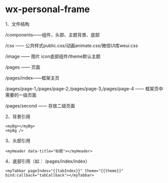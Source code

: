 # wx-personal-frame

1、文件结构


/components——组件，头部、主题背景、底部

/css —— 公共样式public.css/动画animate.css/微信UI库weui.css

/image —— 图片 icon底部组件/theme默认主题

/pages —— 页面

  /pages/index——框架主页
  
  /pages/page-1,/pages/page-2,/pages/page-3,/pages/page-4 —— 框架页中需要的一级页面
  
  /pages/second —— 存放二级页面
  
  2、背景引用
  
    <myBg></myBg>
    <myBg />
    
   3、头部引用
   
    <myHeader data-title="标题"></myHeader>
    
   4、底部引用（如： /pages/index/index）
   
    <myTabbar pageIndex="{{tabIndex}}" theme="{{theme}}" bind:callback="tabCallback"></myTabbar> 
    
    
